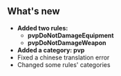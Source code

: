 ## What's new
- **Added two rules:**
  - **pvpDoNotDamageEquipment**
  - **pvpDoNotDamageWeapon**
- **Added a category: pvp**
- Fixed a chinese translation error
- Changed some rules' categories